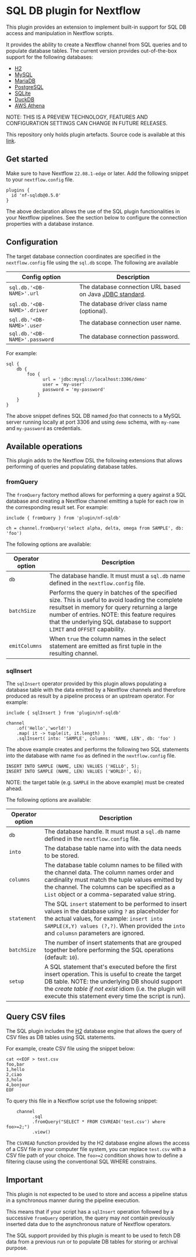# SQL DB plugin for Nextflow

This plugin provides an extension to implement built-in support for SQL DB access and manipulation in Nextflow scripts. 

It provides the ability to create a Nextflow channel from SQL queries and to populate database tables. 
The current version provides out-of-the-box support for the following databases: 

* [H2](https://www.h2database.com)
* [MySQL](https://www.mysql.com/) 
* [MariaDB](https://mariadb.org/)
* [PostgreSQL](https://www.postgresql.org/)
* [SQLite](https://www.sqlite.org/index.html)
* [DuckDB](https://duckdb.org/)
* [AWS Athena](https://aws.amazon.com/athena/)
                    
NOTE: THIS IS A PREVIEW TECHNOLOGY, FEATURES AND CONFIGURATION SETTINGS CAN CHANGE IN FUTURE RELEASES.

This repository only holds plugin artefacts. Source code is available at this [link](https://github.com/nextflow-io/nextflow/tree/master/plugins/nf-sqldb).

## Get started 
  
Make sure to have Nextflow `22.08.1-edge` or later. Add the following snippet to your `nextflow.config` file. 

```
plugins {
  id 'nf-sqldb@0.5.0'
}
```

The above declaration allows the use of the SQL plugin functionalities in your Nextflow pipelines. 
See the section below to configure the connection properties with a database instance. 


## Configuration

The target database connection coordinates are specified in the `nextflow.config` file using the
`sql.db` scope. The following are available

| Config option 	                    | Description 	                |
|---	                                |---	                        |
| `sql.db.'<DB-NAME>'.url`      | The database connection URL based on Java [JDBC standard](https://docs.oracle.com/javase/tutorial/jdbc/basics/connecting.html#db_connection_url). 
| `sql.db.'<DB-NAME>'.driver`   | The database driver class name (optional).
| `sql.db.'<DB-NAME>'.user`     | The database connection user name.
| `sql.db.'<DB-NAME>'.password` | The database connection password.

For example:

```
sql {
    db {
        foo {
              url = 'jdbc:mysql://localhost:3306/demo'
              user = 'my-user'
              password = 'my-password'
            }
    }
}

```

The above snippet defines SQL DB named *foo* that connects to a MySQL server running locally at port 3306 and
using `demo` schema, with `my-name` and `my-password` as credentials.

## Available operations

This plugin adds to the Nextflow DSL the following extensions that allows performing of queries and populating database tables.

### fromQuery

The `fromQuery` factory method allows for performing a query against a SQL database and creating a Nextflow channel emitting
a tuple for each row in the corresponding result set. For example:

```
include { fromQuery } from 'plugin/nf-sqldb'

ch = channel.fromQuery('select alpha, delta, omega from SAMPLE', db: 'foo')
```

The following options are available:

| Operator option 	| Description 	                |
|---	            |---	                        |
| `db`              | The database handle. It must must a `sql.db` name defined in the `nextflow.config` file.
| `batchSize`       | Performs the query in batches of the specified size. This is useful to avoid loading the complete resultset in memory for query returning a large number of entries. NOTE: this feature requires that the underlying SQL database to support `LIMIT` and `OFFSET` capability. 
| `emitColumns`     | When `true` the column names in the select statement are emitted as first tuple in the resulting channel.

### sqlInsert

The `sqlInsert` operator provided by this plugin allows populating a database table with the data emitted
by a Nextflow channels and therefore produced as result by a pipeline process or an upstream operator. For example:

```
include { sqlInsert } from 'plugin/nf-sqldb'

channel
    .of('Hello','world!')
    .map( it -> tuple(it, it.length) )
    .sqlInsert( into: 'SAMPLE', columns: 'NAME, LEN', db: 'foo' )

```

The above example creates and performs the following two SQL statements into the database with name `foo` as defined
in the `nextflow.config` file.

```
INSERT INTO SAMPLE (NAME, LEN) VALUES ('HELLO', 5);
INSERT INTO SAMPLE (NAME, LEN) VALUES ('WORLD!', 6);
```

NOTE: the target table (e.g. `SAMPLE` in the above example) must be created ahead.

The following options are available:

| Operator option 	 | Description 	                |
|-------------------|---	                        |
| `db`              | The database handle. It must must a `sql.db` name defined in the `nextflow.config` file.
| `into`            | The database table name into with the data needs to be stored.
| `columns`         | The database table column names to be filled with the channel data. The column names order and cardinality must match the tuple values emitted by the channel. The columns can be specified as a `List` object or a comma-separated value string.
| `statement`       | The SQL `insert` statement to be performed to insert values in the database using `?` as placeholder for the actual values, for example: `insert into SAMPLE(X,Y) values (?,?)`. When provided the `into` and `columsn` parameters are ignored.
| `batchSize`       | The number of insert statements that are grouped together before performing the SQL operations (default: `10`).
| `setup`           | A SQL statement that's executed before the first insert operation. This is useful to create the target DB table. NOTE: the underlying DB should support the *create table if not exist* idiom (i.e. the plugin will execute this statement every time the script is run).

## Query CSV files

The SQL plugin includes the [H2](https://www.h2database.com/html/main.html) database engine that allows the query of CSV files
as DB tables using SQL statements.

For example, create CSV file using the snippet below:

```
cat <<EOF > test.csv
foo,bar
1,hello
2,ciao
3,hola
4,bonjour
EOF
```

To query this file in a Nextflow script use the following snippet:

```nextflow
    channel
          .sql
          .fromQuery("SELECT * FROM CSVREAD('test.csv') where foo>=2;")
          .view()
```


The `CSVREAD` function provided by the H2 database engine allows the access of a CSV file in your computer file system,
you can replace `test.csv` with a CSV file path of your choice. The `foo>=2` condition shows how to define a filtering
clause using the conventional SQL WHERE constrains. 

## Important 

This plugin is not expected to be used to store and access a pipeline status in a synchronous manner during the pipeline 
execution. 

This means that if your script has a `sqlInsert` operation followed by a successive `fromQuery` operation, the query 
may *not* contain previously inserted data due to the asynchronous nature of Nextflow operators.

The SQL support provided by this plugin is meant to be used to fetch DB data from a previous run or to populate DB tables
for storing or archival purpose.
